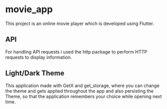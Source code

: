 # movie_app
This project is an online movie player which is developed using Flutter.

## API
For handling API requests i used the http package to perform HTTP requests to display information.

## Light/Dark Theme
This application made with GetX and get_storage, where you can change the theme and gets applied throughout the app and also persisting the Theme, so that the application remembers your choice while opening next time.
